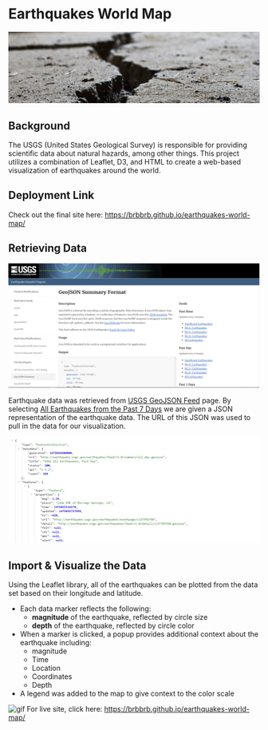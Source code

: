 # Earthquakes World Map

![1-Logo](Images/earthquake_header.jpeg)

## Background

The USGS (United States Geological Survey) is responsible for providing scientific data about natural hazards, among other things. This project utilizes a combination of Leaflet, D3, and HTML to create a web-based visualization of earthquakes around the world.


## Deployment Link
Check out the final site here: https://brbbrb.github.io/earthquakes-world-map/


## Retrieving Data

![3-Data](Images/3-Data.png)

Earthquake data was retrieved from [USGS GeoJSON Feed](http://earthquake.usgs.gov/earthquakes/feed/v1.0/geojson.php) page. By selecting [All Earthquakes from the Past 7 Days](https://earthquake.usgs.gov/earthquakes/feed/v1.0/summary/all_week.geojson) we are given a JSON representation of the earthquake data. The URL of this JSON was used to pull in the data for our visualization.

   ![4-JSON](Images/4-JSON.png)

## Import & Visualize the Data

Using the Leaflet library, all of the earthquakes can be plotted from the data set based on their longitude and latitude.
* Each data marker reflects the following:
   * __magnitude__ of the earthquake, reflected by circle size
   * __depth__ of the earthquake, reflected by circle color
* When a marker is clicked, a popup provides additional context about the earthquake including:
   * magnitude
   * Time
   * Location
   * Coordinates
   * Depth
* A legend was added to the map to give context to the color scale

![gif](Images/map_recording1.gif)
For live site, click here: https://brbbrb.github.io/earthquakes-world-map/
